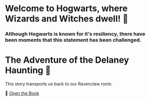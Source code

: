 # Welcome to Hogwarts, where Wizards and Witches dwell! 🏰

### Although Hogwarts is known for it's resiliency, there have been moments that this statement has been challenged. 

# The Adventure of the Delaney Haunting 🧾

This story transports us back to our Ravenclaw roots.

🧭 [Open the Book](./scene1.md)